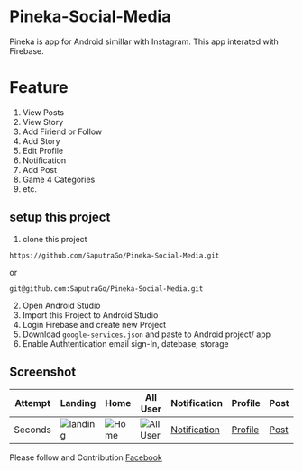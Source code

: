 # Pineka-Social-Media
  
  Pineka is app for Android simillar with Instagram. This app interated with Firebase.
 # Feature
 1. View Posts
 2. View Story
 3. Add Firiend or Follow
 4. Add Story
 5. Edit Profile
 6. Notification
 7. Add Post
 8. Game 4 Categories
 9. etc.
 
 
 
 ## setup this project
 1. clone this project
 ```
 https://github.com/SaputraGo/Pineka-Social-Media.git
 ```
 or
 
 ```
 git@github.com:SaputraGo/Pineka-Social-Media.git
 ```
 
 2. Open Android Studio
 3. Import this Project to Android Studio
 4. Login Firebase and create new Project
 5. Download ```google-services.json``` and paste to Android project/ app 
 6. Enable Authtentication email sign-In, datebase, storage
 
 
 ## Screenshot

Attempt | Landing | Home | All User | Notification | Profile | Post 
--- | --- | --- | --- |--- |--- |--- 
Seconds | ![landing](https://github.com/SaputraGo/Pineka-Social-Media/blob/master/screenshot/Screenshot_20190529-081357.png) | ![Home](https://github.com/SaputraGo/Pineka-Social-Media/blob/master/screenshot/Screenshot_20190528-114222.png) | ![All User](https://github.com/SaputraGo/Pineka-Social-Media/blob/master/screenshot/Screenshot_20190528-114229.png) | [Notification](https://github.com/SaputraGo/Pineka-Social-Media/blob/master/screenshot/Screenshot_20190528-114248.png) | [Profile](https://github.com/SaputraGo/Pineka-Social-Media/blob/master/screenshot/Screenshot_20190528-114301.png) | [Post](https://github.com/SaputraGo/Pineka-Social-Media/blob/master/screenshot/Screenshot_20190528-114356.png) 

 
Please follow and Contribution
[Facebook](https://www.facebook.com/wisnu.ginanjarsaputra.39)
